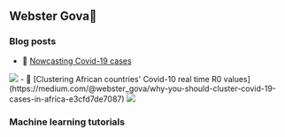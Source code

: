 ## Webster Gova👋

<!--
**wgova/wgova** is a ✨ _special_ ✨ repository because its `README.md` (this file) appears on your GitHub profile.

Here are some ideas to get you started:

- 🌱 I’m currently learning ...
- 👯 I’m looking to collaborate on ...
- 🤔 I’m looking for help with ...
- 💬 Ask me about ...
- 📫 How to reach me: ...
- 😄 Pronouns: ...
- ⚡ Fun fact: ...
-->
### Blog posts
- 🔭 [Nowcasting Covid-19 cases](https://medium.com/@webster_gova/nowcasting-beyond-covid-19-visualisations-cf687882f313) 
<img src="https://miro.medium.com/max/700/0*hk1faR5Aagf-Asei"> 
- 💬 [Clustering African countries' Covid-10 real time R0 values](https://medium.com/@webster_gova/why-you-should-cluster-covid-19-cases-in-africa-e3cfd7de7087) 
<img src="https://miro.medium.com/max/625/0*2a95vpQkbMnili-y">

### Machine learning tutorials

